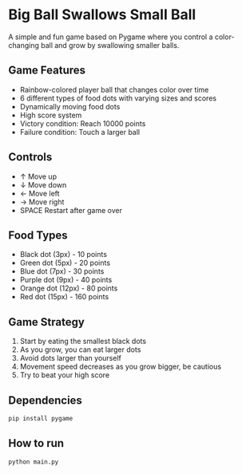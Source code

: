 # Big Ball Swallows Small Ball

A simple and fun game based on Pygame where you control a color-changing ball and grow by swallowing smaller balls.

## Game Features

- Rainbow-colored player ball that changes color over time
- 6 different types of food dots with varying sizes and scores
- Dynamically moving food dots
- High score system
- Victory condition: Reach 10000 points
- Failure condition: Touch a larger ball

## Controls

- ↑ Move up
- ↓ Move down
- ← Move left
- → Move right
- SPACE Restart after game over

## Food Types

- Black dot (3px) - 10 points
- Green dot (5px) - 20 points
- Blue dot (7px) - 30 points
- Purple dot (9px) - 40 points
- Orange dot (12px) - 80 points
- Red dot (15px) - 160 points

## Game Strategy

1. Start by eating the smallest black dots
2. As you grow, you can eat larger dots
3. Avoid dots larger than yourself
4. Movement speed decreases as you grow bigger, be cautious
5. Try to beat your high score

## Dependencies

```bash
pip install pygame
```

## How to run

```bash
python main.py
```

